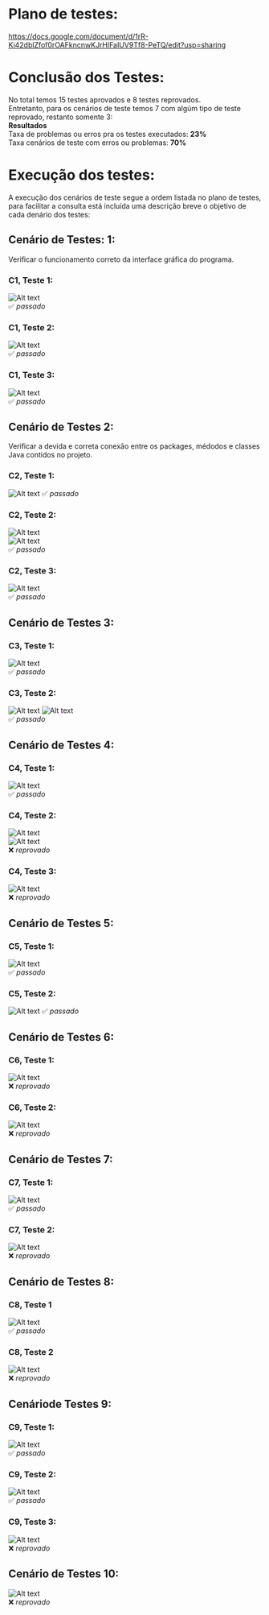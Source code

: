 # Plano de testes:
https://docs.google.com/document/d/1rR-Ki42dblZfof0rOAFkncnwKJrHlFaIUV9Tf8-PeTQ/edit?usp=sharing

# Conclusão dos Testes:  
No total temos 15 testes aprovados e 8 testes reprovados.  
Entretanto, para os cenários de teste temos 7 com algúm tipo de teste reprovado, restanto somente 3:  
**Resultados**  
Taxa de problemas ou erros pra os testes executados: **23%**  
Taxa cenários de teste com erros ou problemas: **70%**

# Execução dos testes:  
A execução dos cenários de teste segue a ordem listada no plano de testes, para facilitar a consulta está incluída uma descrição breve o objetivo de cada denário dos testes:  
## Cenário de Testes: 1:  
Verificar o funcionamento correto da interface gráfica do programa.  
### C1, Teste 1:
![Alt text](https://github.com/Pizzade42queijos/Teste-de-software_Hospital/blob/main/TestesPrints/C1t1.png)  
:white_check_mark: *passado*  
### C1, Teste 2:
![Alt text](https://github.com/Pizzade42queijos/Teste-de-software_Hospital/blob/main/TestesPrints/C1t2.png)  
:white_check_mark: *passado*  
### C1, Teste 3:
![Alt text](https://github.com/Pizzade42queijos/Teste-de-software_Hospital/blob/main/TestesPrints/C1t3.png)  
:white_check_mark: *passado*  

## Cenário de Testes 2:
Verificar a devida e correta conexão entre os packages, médodos e classes Java contidos no projeto.
### C2, Teste 1:
![Alt text](https://github.com/Pizzade42queijos/Teste-de-software_Hospital/blob/main/TestesPrints/C2t1.png)
:white_check_mark: *passado*  
### C2, Teste 2:
![Alt text](https://github.com/Pizzade42queijos/Teste-de-software_Hospital/blob/main/TestesPrints/C2T2-1.png)  
![Alt text](https://github.com/Pizzade42queijos/Teste-de-software_Hospital/blob/main/TestesPrints/C2T2-2.png)  
:white_check_mark: *passado*  
### C2, Teste 3:
![Alt text](https://github.com/Pizzade42queijos/Teste-de-software_Hospital/blob/main/TestesPrints/C2T3.png)  
:white_check_mark: *passado*  

## Cenário de Testes 3:
### C3, Teste 1:
![Alt text](https://github.com/Pizzade42queijos/Teste-de-software_Hospital/blob/main/TestesPrints/C3T1.png)  
:white_check_mark: *passado*  
### C3, Teste 2:
![Alt text](https://github.com/Pizzade42queijos/Teste-de-software_Hospital/blob/main/TestesPrints/C3T2.png)
![Alt text](https://github.com/Pizzade42queijos/Teste-de-software_Hospital/blob/main/TestesPrints/C3T2-2.png)  
:white_check_mark: *passado*  

## Cenário de Testes 4:
### C4, Teste 1:
![Alt text](https://github.com/Pizzade42queijos/Teste-de-software_Hospital/blob/main/TestesPrints/C4T1.png)  
:white_check_mark: *passado*
### C4, Teste 2:
![Alt text](https://github.com/Pizzade42queijos/Teste-de-software_Hospital/blob/main/TestesPrints/C4T2-1.png)  
![Alt text](https://github.com/Pizzade42queijos/Teste-de-software_Hospital/blob/main/TestesPrints/C4T2-2.png)  
:x: *reprovado*

### C4, Teste 3:
![Alt text](https://github.com/Pizzade42queijos/Teste-de-software_Hospital/blob/main/TestesPrints/C4T3.png)  
:x: *reprovado*
## Cenário de Testes 5:
### C5, Teste 1:
![Alt text](https://github.com/Pizzade42queijos/Teste-de-software_Hospital/blob/main/TestesPrints/C3T3-1.png)  
:white_check_mark: *passado*  
### C5, Teste 2:
![Alt text](https://github.com/Pizzade42queijos/Teste-de-software_Hospital/blob/main/TestesPrints/C5T2.png)
:white_check_mark: *passado*  

## Cenário de Testes 6:
### C6, Teste 1:
![Alt text](https://github.com/Pizzade42queijos/Teste-de-software_Hospital/blob/main/TestesPrints/C6T1.png)  
:x: *reprovado*
### C6, Teste 2:
![Alt text](https://github.com/Pizzade42queijos/Teste-de-software_Hospital/blob/main/TestesPrints/C6T2.png)  
:x: *reprovado*  
## Cenário de Testes 7:
### C7, Teste 1:
![Alt text](https://github.com/Pizzade42queijos/Teste-de-software_Hospital/blob/main/TestesPrints/C7T1.png)  
:white_check_mark: *passado* 
### C7, Teste 2:
![Alt text](https://github.com/Pizzade42queijos/Teste-de-software_Hospital/blob/main/TestesPrints/C7T2.png)  
:x: *reprovado*  

## Cenário de Testes 8:
### C8, Teste 1
![Alt text](https://github.com/Pizzade42queijos/Teste-de-software_Hospital/blob/main/TestesPrints/C8T1.png)  
:white_check_mark: *passado* 
### C8, Teste 2
![Alt text](https://github.com/Pizzade42queijos/Teste-de-software_Hospital/blob/main/TestesPrints/C8T1.png)  
:x: *reprovado*  

## Cenáriode Testes 9:
### C9, Teste 1:
![Alt text](https://github.com/Pizzade42queijos/Teste-de-software_Hospital/blob/main/TestesPrints/C9T1.png)  
:white_check_mark: *passado* 
### C9, Teste 2:
![Alt text](https://github.com/Pizzade42queijos/Teste-de-software_Hospital/blob/main/TestesPrints/C9T2.png)  
:white_check_mark: *passado*
### C9, Teste 3:
![Alt text](https://github.com/Pizzade42queijos/Teste-de-software_Hospital/blob/main/TestesPrints/C9T3.png)  
:x: *reprovado*
## Cenário de Testes 10:
![Alt text](https://github.com/Pizzade42queijos/Teste-de-software_Hospital/blob/main/TestesPrints/C10T1.png)  
:x: *reprovado*














